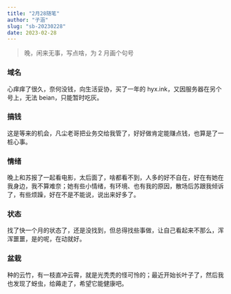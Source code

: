 ```yaml
---
title: "2月28随笔"
author: "子涵"
slug: "sb-20230228"
date: 2023-02-28
---
```


> 晚，闲来无事，写点啥，为 2 月画个句号

### 域名

心痒痒了很久，奈何没钱，向生活妥协，买了一年的 hyx.ink，又因服务器在另个号上，无法 beian，只能暂时吃灰。

### 搞钱

这是等来的机会，凡尘老哥把业务交给我管了，好好做肯定能赚点钱，也算是了一桩心事。

### 情绪

晚上和苏报了一起看电影，太后面了，啥都看不到，人多的好不自在，好在有她在我身边，我不算难奈；她有些小情绪，有环境、也有我的原因，散场后苏跟我倾诉了，有些烦躁，好在不是不能说，说出来好多了。

### 状态

找了快一个月的状态了，还是没找到，但总得找些事做，让自己看起来不那么，浑浑噩噩，是的呢，在动就好。

### 盆栽

种的云竹，有一枝直冲云霄，就是光秃秃的怪可怜的；最近开始长叶子了，然后我也发现了蚜虫，给薅走了，希望它能健康吧。

